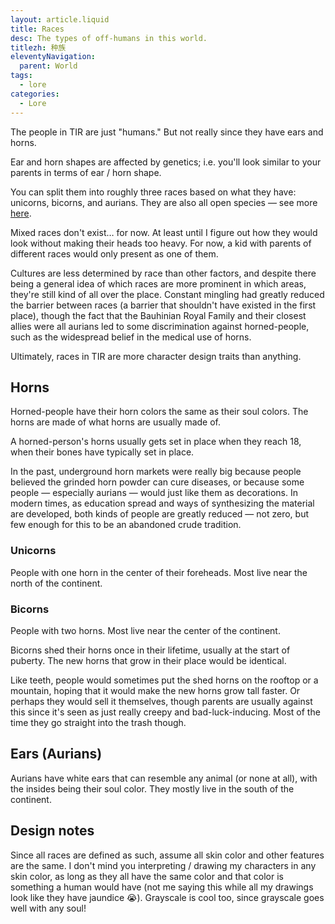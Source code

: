 ```yaml
---
layout: article.liquid
title: Races
desc: The types of off-humans in this world.
titlezh: 种族
eleventyNavigation:
  parent: World
tags:
  - lore
categories:
  - Lore
---
```


The people in TIR are just "humans." But not really since they have ears and horns.

Ear and horn shapes are affected by genetics; i.e. you'll look similar to your parents in terms of ear / horn shape.

You can split them into roughly three races based on what they have: unicorns, bicorns, and aurians. They are also all open species — see more [here](/about/#fan-content).

Mixed races don't exist… for now. At least until I figure out how they would look without making their heads too heavy. For now, a kid with parents of different races would only present as one of them.

Cultures are less determined by race than other factors, and despite there being a general idea of which races are more prominent in which areas, they're still kind of all over the place. Constant mingling had greatly reduced the barrier between races (a barrier that shouldn't have existed in the first place), though the fact that the Bauhinian Royal Family and their closest allies were all aurians led to some discrimination against horned-people, such as the widespread belief in the medical use of horns.

Ultimately, races in TIR are more character design traits than anything.

## Horns

Horned-people have their horn colors the same as their soul colors. The horns are made of what horns are usually made of.

A horned-person's horns usually gets set in place when they reach 18, when their bones have typically set in place.

In the past, underground horn markets were really big because people believed the grinded horn powder can cure diseases, or because some people — especially aurians — would just like them as decorations. In modern times, as education spread and ways of synthesizing the material are developed, both kinds of people are greatly reduced — not zero, but few enough for this to be an abandoned crude tradition.

### Unicorns

People with one horn in the center of their foreheads. Most live near the north of the continent.

### Bicorns

People with two horns. Most live near the center of the continent.

Bicorns shed their horns once in their lifetime, usually at the start of puberty. The new horns that grow in their place would be identical.

Like teeth, people would sometimes put the shed horns on the rooftop or a mountain, hoping that it would make the new horns grow tall faster. Or perhaps they would sell it themselves, though parents are usually against this since it's seen as just really creepy and bad-luck-inducing. Most of the time they go straight into the trash though.

## Ears (Aurians)

Aurians have white ears that can resemble any animal (or none at all), with the insides being their soul color. They mostly live in the south of the continent.

## Design notes

Since all races are defined as such, assume all skin color and other features are the same. I don't mind you interpreting / drawing my characters in any skin color, as long as they all have the same color and that color is something a human would have (not me saying this while all my drawings look like they have jaundice 😭). Grayscale is cool too, since grayscale goes well with any soul!
